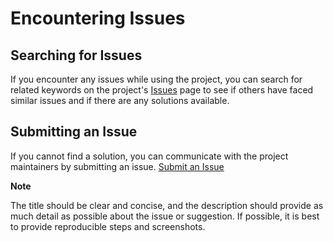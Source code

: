 # Encountering Issues

## Searching for Issues

If you encounter any issues while using the project, you can search for related keywords on the project's [Issues](https://github.com/WongSaang/chatgpt-ui/issues) page to see if others have faced similar issues and if there are any solutions available.

## Submitting an Issue

If you cannot find a solution, you can communicate with the project maintainers by submitting an issue. [Submit an Issue](https://github.com/WongSaang/chatgpt-ui/issues/new)

**Note**

The title should be clear and concise, and the description should provide as much detail as possible about the issue or suggestion. If possible, it is best to provide reproducible steps and screenshots.